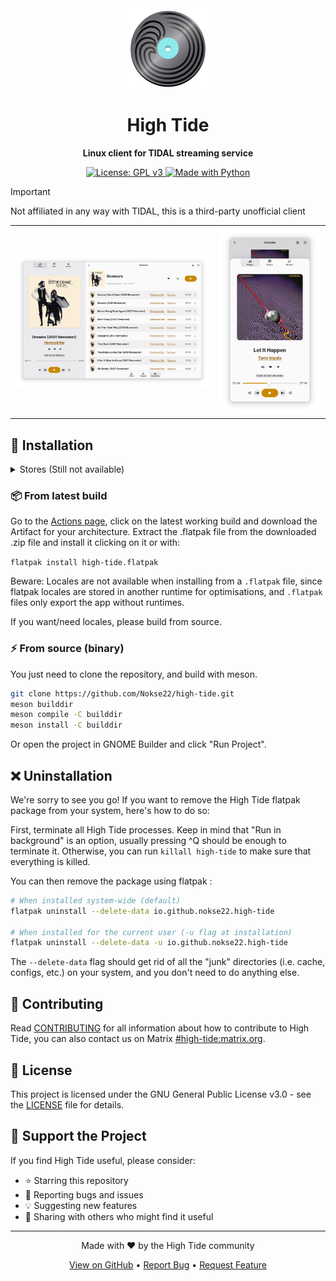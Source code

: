 <div align="center">
  <img height="128" src="data/icons/hicolor/scalable/apps/io.github.nokse22.high-tide.svg" alt="High Tide Logo"/>
  
  # High Tide
  
  <p align="center">
    <strong>Linux client for TIDAL streaming service</strong>
  </p>
  
  <p align="center">
    <a href="https://www.gnu.org/licenses/gpl-3.0">
      <img src="https://img.shields.io/badge/License-GPLv3-blue.svg" alt="License: GPL v3"/>
    </a>
    <a href="https://www.python.org/">
      <img src="https://img.shields.io/badge/Made%20with-Python-ff7b3f.svg" alt="Made with Python"/>
    </a>
  </p>
</div>

> [!IMPORTANT] 
> Not affiliated in any way with TIDAL, this is a third-party unofficial client

<table>
  <tr>
    <th><img src="data/resources/screenshot 1.png"/></th>
    <th><img src="data/resources/screenshot 2.png"/></th>
  </tr>
</table>

## 🚀 Installation
<details><summary>Stores (Still not available)</summary>
### 🛒 High Tide is available on

<a href='https://flathub.org/apps/io.github.nokse22.high-tide'><img height='80' alt='Download on Flathub' src='https://dl.flathub.org/assets/badges/flathub-badge-en.png'/></a>
</details>

### 📦 From latest build

Go to the [Actions page](https://github.com/Nokse22/high-tide/actions), click on the latest working build and download the Artifact for your architecture.
Extract the .flatpak file from the downloaded .zip file and install it clicking on it or with:

`flatpak install high-tide.flatpak`

Beware: Locales are not available when installing from a `.flatpak` file, since flatpak locales are stored in another runtime for optimisations, and `.flatpak` files only export the app without runtimes.

If you want/need locales, please build from source.

### ⚡ From source (binary)

You just need to clone the repository, and build with meson.

```sh
git clone https://github.com/Nokse22/high-tide.git
meson builddir
meson compile -C builddir
meson install -C builddir
```

Or open the project in GNOME Builder and click "Run Project".

## ❌ Uninstallation
We're sorry to see you go! If you want to remove the High Tide flatpak package from your system, here's how to do so:

First, terminate all High Tide processes. Keep in mind that "Run in background" is an option, usually pressing ^Q should be enough to terminate it. Otherwise, you can run `killall high-tide` to make sure that everything is killed.

You can then remove the package using flatpak :
```sh
# When installed system-wide (default)
flatpak uninstall --delete-data io.github.nokse22.high-tide

# When installed for the current user (-u flag at installation)
flatpak uninstall --delete-data -u io.github.nokse22.high-tide
```

The `--delete-data` flag should get rid of all the "junk" directories (i.e. cache, configs, etc.) on your system, and you don't need to do anything else.

## 🤝 Contributing

Read [CONTRIBUTING](CONTRIBUTING.md) for all information about how to contribute to High Tide, you can also contact us on Matrix [#high-tide:matrix.org](https://matrix.to/#/%23high-tide:matrix.org).

## 📄 License

This project is licensed under the GNU General Public License v3.0 - see the [LICENSE](COPYING) file for details.

## 🌟 Support the Project

If you find High Tide useful, please consider:

- ⭐ Starring this repository
- 🐛 Reporting bugs and issues
- 💡 Suggesting new features
- 🔄 Sharing with others who might find it useful

---

<div align="center">
  <p>Made with ❤️ by the High Tide community</p>
  <p>
    <a href="https://github.com/Nokse22/high-tide">View on GitHub</a> • 
    <a href="https://github.com/Nokse22/high-tide/issues">Report Bug</a> • 
    <a href="https://github.com/Nokse22/high-tide/issues">Request Feature</a>
  </p>
</div>
